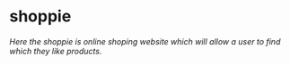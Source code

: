 # shoppie
<h6>Here the shoppie is online shoping website which will allow a user to find which they like products.</h6>
